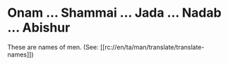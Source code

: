 # Onam ... Shammai ... Jada ... Nadab ... Abishur
These are names of men. (See: [[rc://en/ta/man/translate/translate-names]])